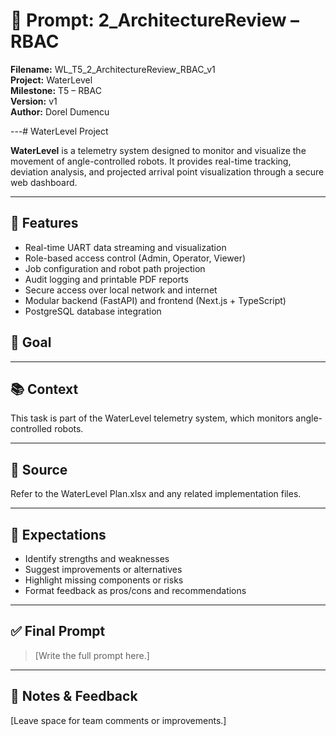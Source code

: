 # 📌 Prompt: 2_ArchitectureReview – RBAC

**Filename:** WL_T5_2_ArchitectureReview_RBAC_v1  
**Project:** WaterLevel  
**Milestone:** T5 – RBAC  
**Version:** v1  
**Author:** Dorel Dumencu

---# WaterLevel Project

**WaterLevel** is a telemetry system designed to monitor and visualize the movement of angle-controlled robots. It provides real-time tracking, deviation analysis, and projected arrival point visualization through a secure web dashboard.

---

## 🚀 Features

- Real-time UART data streaming and visualization
- Role-based access control (Admin, Operator, Viewer)
- Job configuration and robot path projection
- Audit logging and printable PDF reports
- Secure access over local network and internet
- Modular backend (FastAPI) and frontend (Next.js + TypeScript)
- PostgreSQL database integration


## 🎯 Goal



---

## 📚 Context

This task is part of the WaterLevel telemetry system, which monitors angle-controlled robots.

---

## 📂 Source

Refer to the WaterLevel Plan.xlsx and any related implementation files.

---

## 📐 Expectations
- Identify strengths and weaknesses  
- Suggest improvements or alternatives  
- Highlight missing components or risks  
- Format feedback as pros/cons and recommendations
---

## ✅ Final Prompt

> [Write the full prompt here.]

---

## 🧠 Notes & Feedback

[Leave space for team comments or improvements.]
